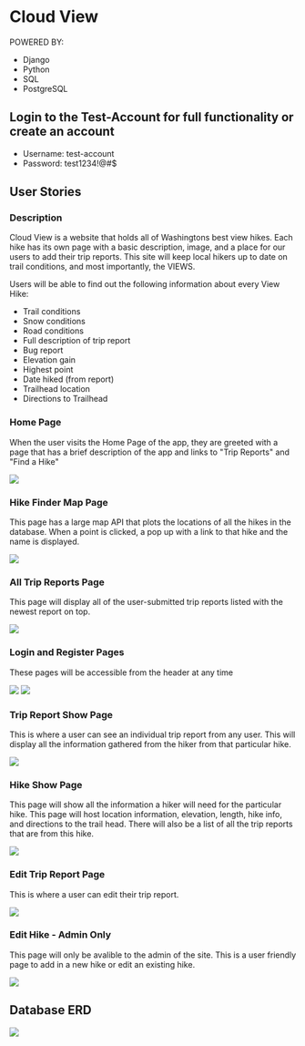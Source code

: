 # Cloud View

POWERED BY:

- Django
- Python
- SQL
- PostgreSQL

## Login to the Test-Account for full functionality or create an account

- Username: test-account
- Password: test1234!@#$

## User Stories

### Description

Cloud View is a website that holds all of Washingtons best view hikes. Each hike has its own page with a basic description, image, and a place for our users to add their trip reports. This site will keep local hikers up to date on trail conditions, and most importantly, the VIEWS.

Users will be able to find out the following information about every View Hike:

- Trail conditions
- Snow conditions
- Road conditions
- Full description of trip report
- Bug report
- Elevation gain
- Highest point
- Date hiked (from report)
- Trailhead location
- Directions to Trailhead

### Home Page

When the user visits the Home Page of the app, they are greeted with a page that has a brief description of the app and links to "Trip Reports" and "Find a Hike"

<img src="Wireframes/WTA CLONE - Home Screen.png">

### Hike Finder Map Page

This page has a large map API that plots the locations of all the hikes in the database. When a point is clicked, a pop up with a link to that hike and the name is displayed.

<img src="Wireframes/WTA CLONE - Hike Map - Linked From _Go Outside && Find a Hike_ buttons.png">

### All Trip Reports Page

This page will display all of the user-submitted trip reports listed with the newest report on top.

<img src="Wireframes/WTA CLONE - Trip Report - linked to from _Trip reports_ -- Same for ALL and Specific Hike .png">

### Login and Register Pages

These pages will be accessible from the header at any time

<img src="Wireframes/WTA CLONE - Login.png">
<img src="Wireframes/WTA CLONE - Window.png">

### Trip Report Show Page

This is where a user can see an individual trip report from any user. This will display all the information gathered from the hiker from that particular hike.

<img src="Wireframes/WTA CLONE - View Trip Report.png">

### Hike Show Page

This page will show all the information a hiker will need for the particular hike. This page will host location information, elevation, length, hike info, and directions to the trail head. There will also be a list of all the trip reports that are from this hike.

<img src="Wireframes/WTA CLONE - HIKE SHOW PAGE.png">

### Edit Trip Report Page

This is where a user can edit their trip report.

<img src="Wireframes/WTA CLONE - EDIT REPORT.png">

### Edit Hike - Admin Only

This page will only be avalible to the admin of the site. This is a user friendly page to add in a new hike or edit an existing hike.

<img src="Wireframes/WTA CLONE - EDIT HIKE -- ADMIN ONLY.png">

## Database ERD

<img src="Wireframes/WTA.jpg">
